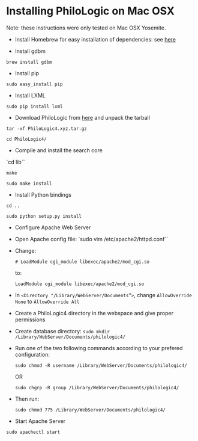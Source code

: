 Installing PhiloLogic on Mac OSX
================================

Note: these instructions were only tested on Mac OSX Yosemite.

* Install Homebrew for easy installation of dependencies: see <a href="http://brew.sh/">here</a>


* Install gdbm

 `brew install gdbm`


* Install pip

 `sudo easy_install pip`


* Install LXML

 `sudo pip install lxml`


* Download PhiloLogic from [here](../../../../releases/) and unpack the tarball

 `tar -xf PhiloLogic4.xyz.tar.gz`

 `cd PhiloLogic4/`


* Compile and install the search core

 `cd lib``

 `make`

 `sudo make install`


* Install Python bindings

 `cd ..`

 `sudo python setup.py install`


* Configure Apache Web Server
 * Open Apache config file:
  `sudo vim /etc/apache2/httpd.conf``

 * Change:
 
   `# LoadModule cgi_module libexec/apache2/mod_cgi.so`

    to:
   
    `LoadModule cgi_module libexec/apache2/mod_cgi.so`

 * In `<Directory "/Library/WebServer/Documents”>`, change `AllowOverride None` to `ÀllowOverride All`


* Create a PhiloLogic4 directory in the webspace and give proper permissions
 * Create database directory:
   `sudo mkdir /Library/WebServer/Documents/philologic4/`

 * Run one of the two following commands according to your prefered configuration:

   `sudo chmod -R username /Library/WebServer/Documents/philologic4/`

    OR

    `sudo chgrp -R group /Library/WebServer/Documents/philologic4/`

 * Then run:

   `sudo chmod 775 /Library/WebServer/Documents/philologic4/`


* Start Apache Server

 `sudo apachectl start`
